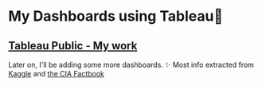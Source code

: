# My Dashboards using Tableau🎨

 ## [Tableau Public - My work](https://public.tableau.com/profile/cesar.c.acuna#!/)
 
 Later on, I'll be adding some more dashboards. ✨
 Most info extracted from [Kaggle](https://kaggle.com/) and [the CIA Factbook](https://www.cia.gov/the-world-factbook/)

